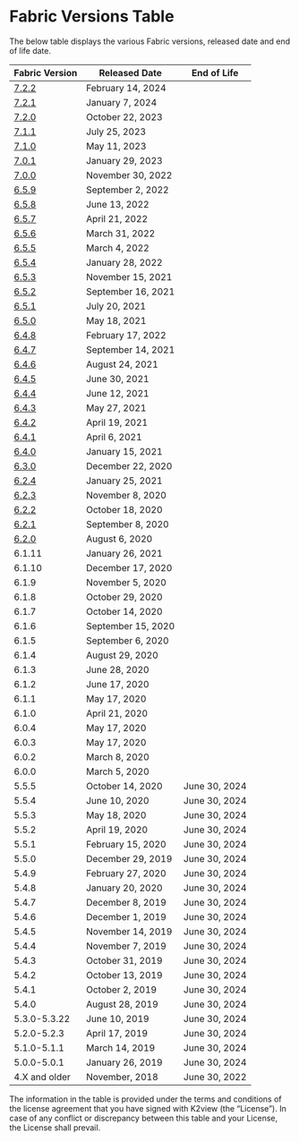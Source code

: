 # Fabric Versions Table

The below table displays the various Fabric versions, released date and end of life date.

<table>
    <thead>
        <tr>
            <th align="left">Fabric Version</th>
            <th>Released Date</th>
            <th>End of Life</th>
        </tr>
    </thead>
    <tbody>
         <tr>
            <td align="left"><a href="/Release_Notes_And_Upgrade/V7.2/Fabric_Release_Notes_V7.2.2.pdf">7.2.2</a></td>
            <td>February 14, 2024</td>
            <td></td>
        </tr>
        <tr>
            <td align="left"><a href="/Release_Notes_And_Upgrade/V7.2/Fabric_Release_Notes_V7.2.1.pdf">7.2.1</a></td>
            <td>January 7, 2024</td>
            <td></td>
        </tr>
        <tr>
            <td align="left"><a href="/Release_Notes_And_Upgrade/V7.2/Fabric_Release_Notes_V7.2.0.pdf">7.2.0</a></td>
            <td>October 22, 2023</td>
            <td></td>
        </tr>
        <tr>
            <td align="left"><a href="/Release_Notes_And_Upgrade/V7.1/Fabric_Release_Notes_V7.1.1.pdf">7.1.1</a></td>
            <td>July 25, 2023</td>
            <td></td>
        </tr>
        <tr>
            <td align="left"><a href="/Release_Notes_And_Upgrade/V7.1/Fabric_Release_Notes_V7.1.0.pdf">7.1.0</a></td>
            <td>May 11, 2023</td>
            <td></td>
        </tr>
        <tr>
            <td align="left"><a href="/Release_Notes_And_Upgrade/V7.0/Fabric_Release_Notes_V7.0.1.pdf">7.0.1</a></td>
            <td>January 29, 2023</td>
            <td></td>
        </tr>
        <tr>
            <td align="left"><a href="/Release_Notes_And_Upgrade/V7.0/Fabric_Release_Notes_V7.0.0.pdf">7.0.0</a></td>
            <td>November 30, 2022</td>
            <td></td>
        </tr>
        <tr>
            <td align="left"><a href="/Release_Notes_And_Upgrade/V6.5/Fabric_Release_Notes_V6.5.9.pdf">6.5.9</a></td>
            <td>September 2, 2022</td>
            <td></td>
        </tr>
        <tr>
            <td align="left"><a href="/Release_Notes_And_Upgrade/V6.5/Fabric_Release_Notes_V6.5.8.pdf">6.5.8</a></td>
            <td>June 13, 2022</td>
            <td></td>
        </tr>
        <tr>
            <td align="left"><a href="/Release_Notes_And_Upgrade/V6.5/Fabric_Release_Notes_V6.5.7.pdf">6.5.7</a></td>
            <td>April 21, 2022</td>
            <td></td>
        </tr>
        <tr>
            <td align="left"><a href="/Release_Notes_And_Upgrade/V6.5/Fabric_Release_Notes_V6.5.6.pdf">6.5.6</a></td>
            <td>March 31, 2022</td>
            <td></td>
        </tr>
        <tr>
            <td align="left"><a href="/Release_Notes_And_Upgrade/V6.5/Fabric_Release_Notes_V6.5.5.pdf">6.5.5</a></td>
            <td>March 4, 2022</td>
            <td></td>
        </tr>
        <tr>
            <td align="left"><a href="/Release_Notes_And_Upgrade/V6.5/Fabric_Release_Notes_V6.5.4.pdf">6.5.4</a></td>
            <td>January 28, 2022</td>
            <td></td>
        </tr>
        <tr>
            <td align="left"><a href="/Release_Notes_And_Upgrade/V6.5/Fabric_Release_Notes_V6.5.3.pdf">6.5.3</a></td>
            <td>November 15, 2021</td>
            <td></td>
        </tr>
        <tr>
            <td align="left"><a href="/Release_Notes_And_Upgrade/V6.5/Fabric_Release_Notes_V6.5.2.pdf">6.5.2</a></td>
            <td>September 16, 2021</td>
            <td></td>
        </tr>
      <tr>
            <td align="left"><a href="/Release_Notes_And_Upgrade/V6.5/Fabric_Release_Notes_V6.5.1.pdf">6.5.1</a></td>
            <td>July 20, 2021</td>
            <td></td>
        </tr>
      <tr>
            <td align="left"><a href="/Release_Notes_And_Upgrade/V6.5/Fabric_Release_Notes_V6.5.0.pdf">6.5.0</a></td>
            <td>May 18, 2021</td>
            <td></td>
        </tr>
      <tr>
            <td align="left"><a href="/Release_Notes_And_Upgrade/V6.4/Fabric_Release_Notes_V6.4.8.pdf">6.4.8</a></td>
            <td>February 17, 2022</td>
            <td></td>
        </tr>
      <tr>
            <td align="left"><a href="/Release_Notes_And_Upgrade/V6.4/Fabric_Release_Notes_V6.4.7.pdf">6.4.7</a></td>
            <td>September 14, 2021</td>
            <td></td>
        </tr>
      <tr>
            <td align="left"><a href="/Release_Notes_And_Upgrade/V6.4/Fabric_Release_Notes_V6.4.6.pdf">6.4.6</a></td>
            <td>August 24, 2021</td>
            <td></td>
        </tr>
      <tr>
            <td align="left"><a href="/Release_Notes_And_Upgrade/V6.4/Fabric_Release_Notes_V6.4.5.pdf">6.4.5</a></td>
            <td>June 30, 2021</td>
            <td></td>
        </tr>
      <tr>
            <td align="left"><a href="/Release_Notes_And_Upgrade/V6.4/Fabric_Release_Notes_V6.4.4.pdf">6.4.4</a></td>
            <td>June 12, 2021</td>
            <td></td>
        </tr>
      <tr>
            <td align="left"><a href="/Release_Notes_And_Upgrade/V6.4/Fabric_Release_Notes_V6.4.3.pdf">6.4.3</a></td>
            <td>May 27, 2021</td>
            <td></td>
        </tr>
      <tr>
            <td align="left"><a href="/Release_Notes_And_Upgrade/V6.4/Fabric_Release_Notes_V6.4.2.pdf">6.4.2</a></td>
            <td>April 19, 2021</td>
            <td></td>
        </tr>
      <tr>
            <td align="left"><a href="/Release_Notes_And_Upgrade/V6.4/Fabric_Release_Notes_V6.4.1.pdf">6.4.1</a></td>
            <td>April 6, 2021</td>
            <td></td>
        </tr>
      <tr>
            <td align="left"><a href="/Release_Notes_And_Upgrade/V6.4/Fabric_Release_Notes_V6.4.0.pdf">6.4.0</a></td>
            <td>January 15, 2021</td>
            <td></td>
        </tr>
      <tr>
            <td align="left"><a href="/Release_Notes_And_Upgrade/Older%20versions/Fabric%20Release%20Notes%20V6.3.0.pdf">6.3.0</a></td>
            <td>December 22, 2020</td>
            <td></td>
        </tr>
      <tr>
            <td align="left"><a href="/Release_Notes_And_Upgrade/Older%20versions/Fabric%20Release%20Notes%20V6.2.4.pdf">6.2.4</a></td>
            <td>January 25, 2021</td>
            <td></td>
        </tr>
      <tr>
            <td align="left"><a href="/Release_Notes_And_Upgrade/Older%20versions/Fabric%20Release%20Notes%20V6.2.3.pdf">6.2.3</a></td>
            <td>November 8, 2020</td>
            <td></td>
        </tr>
      <tr>
            <td align="left"><a href="/Release_Notes_And_Upgrade/Older%20versions/Fabric%20Release%20Notes%20V6.2.2.pdf">6.2.2</a></td>
            <td>October 18, 2020</td>
            <td></td>
        </tr>
      <tr>
            <td align="left"><a href="/Release_Notes_And_Upgrade/Older%20versions/Fabric%20Release%20Notes%20V6.2.1.pdf">6.2.1</a></td>
            <td>September 8, 2020</td>
            <td></td>
        </tr>
      <tr>
            <td align="left"><a href="/Release_Notes_And_Upgrade/Older%20versions/Fabric%20Release%20Notes%20V6.2.0.pdf">6.2.0</a></td>
            <td>August 6, 2020</td>
            <td></td>
        </tr>
      <tr>
            <td>6.1.11</td>
            <td>January 26, 2021</td>
            <td></td>
        </tr>
      <tr>
            <td>6.1.10</td>
            <td>December 17, 2020</td>
            <td></td>
        </tr>
      <tr>
            <td>6.1.9</td>
            <td>November 5, 2020</td>
            <td></td>
        </tr>
      <tr>
            <td>6.1.8</td>
            <td>October 29, 2020</td>
            <td></td>
        </tr>
      <tr>
            <td>6.1.7</td>
            <td>October 14, 2020</td>
            <td></td>
        </tr>
      <tr>
            <td>6.1.6</td>
            <td>September 15, 2020</td>
            <td></td>
        </tr>
      <tr>
            <td>6.1.5</td>
            <td>September 6, 2020</td>
            <td></td>
        </tr>
      <tr>
            <td>6.1.4</td>
            <td>August 29, 2020</td>
            <td></td>
        </tr> 
      <tr>
            <td>6.1.3</td>
            <td>June 28, 2020</td>
            <td></td>
        </tr>
      <tr>
            <td>6.1.2</td>
            <td>June 17, 2020</td>
            <td></td>
        </tr>
      <tr>
            <td>6.1.1</td>
            <td>May 17, 2020</td>
            <td></td>
        </tr>
      <tr>
            <td>6.1.0</td>
            <td>April 21, 2020</td>
            <td></td>
        </tr>
      <tr>
            <td>6.0.4</td>
            <td>May 17, 2020</td>
            <td></td>
        </tr>
      <tr>
            <td>6.0.3</td>
            <td>May 17, 2020</td>
            <td></td>
        </tr>
      <tr>
            <td>6.0.2</td>
            <td>March 8, 2020</td>
            <td></td>
        </tr>
      <tr>
            <td>6.0.0</td>
            <td>March 5, 2020</td>
            <td></td>
        </tr>
      <tr>
            <td>5.5.5</td>
            <td>October 14, 2020</td>
            <td>June 30, 2024</td>
        </tr>
      <tr>
            <td>5.5.4</td>
            <td>June 10, 2020</td>
            <td>June 30, 2024</td>
        </tr>
      <tr>
            <td>5.5.3</td>
            <td>May 18, 2020</td>
            <td>June 30, 2024</td>
        </tr>
      <tr>
            <td>5.5.2</td>
            <td>April 19, 2020</td>
            <td>June 30, 2024</td>
        </tr>
      <tr>
            <td>5.5.1</td>
            <td>February 15, 2020</td>
            <td>June 30, 2024</td>
        </tr>
      <tr>
            <td>5.5.0</td>
            <td>December 29, 2019</td>
            <td>June 30, 2024</td>
        </tr>
        <tr>
            <td>5.4.9</td>
            <td>February 27, 2020</td>
            <td>June 30, 2024</td>
        </tr>
        <tr>
            <td>5.4.8</td>
            <td>January 20, 2020</td>
            <td>June 30, 2024</td>
        </tr>
        <tr>
            <td>5.4.7</td>
            <td>December 8, 2019</td>
            <td>June 30, 2024</td>
        </tr>
        <tr>
            <td>5.4.6</td>
            <td>December 1, 2019</td>
            <td>June 30, 2024</td>
        </tr>
        <tr>
            <td>5.4.5</td>
            <td>November 14, 2019</td>
            <td>June 30, 2024</td>
        </tr>
        <tr>
            <td>5.4.4</td>
            <td>November 7, 2019</td>
            <td>June 30, 2024</td>
        </tr>
        <tr>
            <td>5.4.3</td>
            <td>October 31, 2019</td>
            <td>June 30, 2024</td>
        </tr>
        <tr>
            <td>5.4.2</td>
            <td>October 13, 2019</td>
            <td>June 30, 2024</td>
        </tr>
        <tr>
            <td>5.4.1</td>
            <td>October 2, 2019</td>
            <td>June 30, 2024</td>
        </tr>
        <tr>
            <td>5.4.0</td>
            <td>August 28, 2019</td>
            <td>June 30, 2024</td>
        </tr>
        <tr>
            <td>5.3.0-5.3.22</td>
            <td>June 10, 2019</td>
            <td>June 30, 2024</td>
        </tr>
        <tr>
            <td>5.2.0-5.2.3</td>
            <td>April 17, 2019</td>
            <td>June 30, 2024</td>
        </tr>
        <tr>
            <td>5.1.0-5.1.1</td>
            <td>March 14, 2019</td>
            <td>June 30, 2024</td>
        </tr>
        <tr>
            <td>5.0.0-5.0.1</td>
            <td>January 26, 2019</td>
            <td>June 30, 2024</td>
        </tr>
        <tr>
            <td>4.X and older</td>
            <td>November, 2018</td>
            <td>June 30, 2022</td>
        </tr>
    </tbody>
</table>

The information in the table is provided under the terms and conditions of the license agreement that you have signed with K2view (the “License”). In case of any conflict or discrepancy between this table and your License, the License shall prevail.







